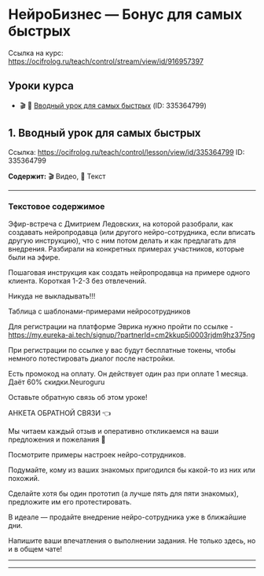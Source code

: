 # НейроБизнес — Бонус для самых быстрых

Ссылка на курс: https://ocifrolog.ru/teach/control/stream/view/id/916957397

## Уроки курса

- 🎬 📝 [Вводный урок для самых быстрых](#нейробизнес-—-бонус-для-самых-быстрых-lesson-1) (ID: 335364799)

<a id='нейробизнес-—-бонус-для-самых-быстрых-lesson-1'></a>
## 1. Вводный урок для самых быстрых
Ссылка: https://ocifrolog.ru/teach/control/lesson/view/id/335364799
ID: 335364799

**Содержит:** 🎬 Видео, 📝 Текст

---

### Текстовое содержимое

Эфир-встреча с Дмитрием Ледовских, на которой разобрали, как создавать нейропродавца (или другого нейро-сотрудника, если вписать другую инструкцию), что с ним потом делать и как предлагать для внедрения. Разбирали на конкретных примерах участников, которые были на эфире.

Пошаговая инструкция как создать нейропродавца на примере одного клиента. Короткая 1-2-3 без отвлечений.

Никуда не выкладывать!!!

Таблица с шаблонами-примерами нейросотрудников

Для регистрации на платформе Эврика нужно пройти по ссылке -https://my.eureka-ai.tech/signup/?partnerId=cm2kkup5i0003rjdm9hz375ng

При регистрации по ссылке у вас будут бесплатные токены, чтобы немного потестировать диалог после настройки.

Есть промокод на оплату. Он действует один раз при оплате 1 месяца. Даёт 60% скидки.Neuroguru

Оставьте обратную связь об этом уроке!

АНКЕТА ОБРАТНОЙ СВЯЗИ 👈

Мы читаем каждый отзыв и оперативно откликаемся на ваши предложения и пожелания 📝

Посмотрите примеры настроек нейро-сотрудников.

Подумайте, кому из ваших знакомых пригодился бы какой-то из них или похожий.

Сделайте хотя бы один прототип (а лучше пять для пяти знакомых), предложите им его протестировать.

В идеале — продайте внедрение нейро-сотрудника уже в ближайшие дни.

Напишите ваши впечатления о выполнении задания. Не только здесь, но и в общем чате!



---



---

<a id='выезд-1-3-августа'></a>